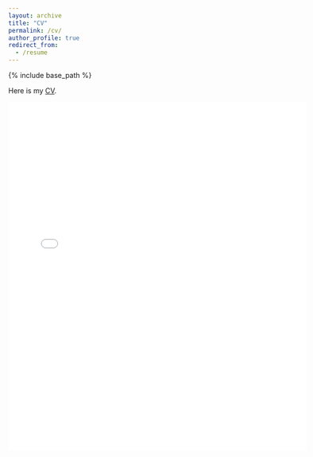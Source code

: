 ```yaml
---
layout: archive
title: "CV"
permalink: /cv/
author_profile: true
redirect_from:
  - /resume
---
```


{% include base_path %}

Here is my [CV](https://yukiito.github.io/files/ItoYuki_CV_092325.pdf).


<embed src="{{ site.baseurl }}/files/ItoYuki_CV_092325.pdf" width="600" height="700" type='application/pdf'> 